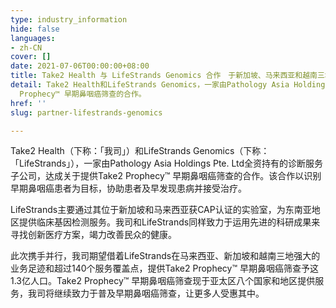 ```yaml
---
type: industry_information
hide: false
languages:
- zh-CN
cover: []
date: 2021-07-06T00:00:00+08:00
title: Take2 Health 与 LifeStrands Genomics 合作　于新加坡、马来西亚和越南三地提供早期鼻咽癌筛查
detail: Take2 Health和LifeStrands Genomics，一家由Pathology Asia Holdings Pte. Ltd全资持有的诊断服务子公司，达成关于提供Take2
  Prophecy™ 早期鼻咽癌筛查的合作。
href: ''
slug: partner-lifestrands-genomics

---
```

Take2 Health（下称：「我司」）和LifeStrands Genomics（下称：「LifeStrands」），一家由Pathology Asia Holdings Pte. Ltd全资持有的诊断服务子公司，达成关于提供Take2 Prophecy™ 早期鼻咽癌筛查的合作。该合作以识别早期鼻咽癌患者为目标，协助患者及早发现患病并接受治疗。

LifeStrands主要通过其位于新加坡和马来西亚获CAP认证的实验室，为东南亚地区提供临床基因检测服务。我司和LifeStrands同样致力于运用先进的科研成果来寻找创新医疗方案，竭力改善民众的健康。

此次携手并行，我司期望借着LifeStrands在马来西亚、新加坡和越南三地强大的业务足迹和超过140个服务覆盖点，提供Take2 Prophecy™ 早期鼻咽癌筛查予这1.3亿人口。Take2 Prophecy™ 早期鼻咽癌筛查现于亚太区八个国家和地区提供服务，我司将继续致力于普及早期鼻咽癌筛查，让更多人受惠其中。